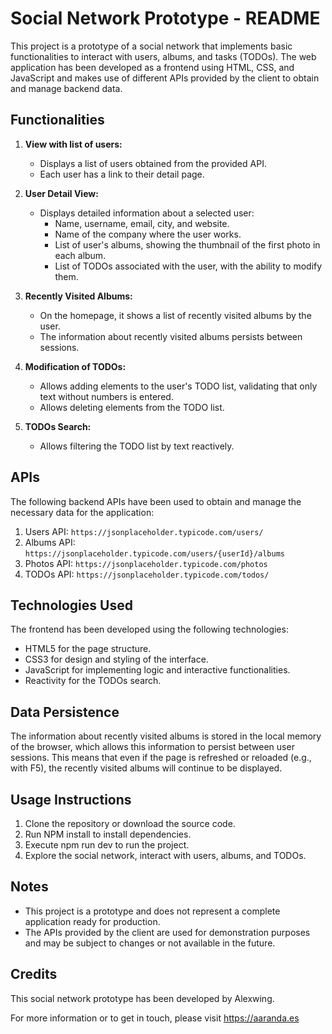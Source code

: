 # Social Network Prototype - README

This project is a prototype of a social network that implements basic functionalities to interact with users, albums, and tasks (TODOs). The web application has been developed as a frontend using HTML, CSS, and JavaScript and makes use of different APIs provided by the client to obtain and manage backend data.

## Functionalities

1. **View with list of users:**
   - Displays a list of users obtained from the provided API.
   - Each user has a link to their detail page.

2. **User Detail View:**
   - Displays detailed information about a selected user:
     - Name, username, email, city, and website.
     - Name of the company where the user works.
     - List of user's albums, showing the thumbnail of the first photo in each album.
     - List of TODOs associated with the user, with the ability to modify them.

3. **Recently Visited Albums:**
   - On the homepage, it shows a list of recently visited albums by the user.
   - The information about recently visited albums persists between sessions.

4. **Modification of TODOs:**
   - Allows adding elements to the user's TODO list, validating that only text without numbers is entered.
   - Allows deleting elements from the TODO list.

5. **TODOs Search:**
   - Allows filtering the TODO list by text reactively.

## APIs

The following backend APIs have been used to obtain and manage the necessary data for the application:

1. Users API: `https://jsonplaceholder.typicode.com/users/`
2. Albums API: `https://jsonplaceholder.typicode.com/users/{userId}/albums`
3. Photos API: `https://jsonplaceholder.typicode.com/photos`
4. TODOs API: `https://jsonplaceholder.typicode.com/todos/`

## Technologies Used

The frontend has been developed using the following technologies:

- HTML5 for the page structure.
- CSS3 for design and styling of the interface.
- JavaScript for implementing logic and interactive functionalities.
- Reactivity for the TODOs search.

## Data Persistence

The information about recently visited albums is stored in the local memory of the browser, which allows this information to persist between user sessions. This means that even if the page is refreshed or reloaded (e.g., with F5), the recently visited albums will continue to be displayed.

## Usage Instructions

1. Clone the repository or download the source code.
2. Run NPM install to install dependencies.
3. Execute npm run dev to run the project.
4. Explore the social network, interact with users, albums, and TODOs.

## Notes

- This project is a prototype and does not represent a complete application ready for production.
- The APIs provided by the client are used for demonstration purposes and may be subject to changes or not available in the future.

## Credits

This social network prototype has been developed by Alexwing.

For more information or to get in touch, please visit https://aaranda.es
